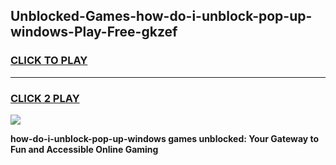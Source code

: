 
## Unblocked-Games-how-do-i-unblock-pop-up-windows-Play-Free-gkzef
<h3>
<a href="https://premium76.site?title=how-do-i-unblock-pop-up-windows&ref=21A">CLICK TO PLAY</a></h3>
<hr>

<h3>
<a href="https://premium76.site?title=how-do-i-unblock-pop-up-windows&ref=21A">CLICK 2 PLAY</a>
  
</h3>

<a href="https://premium76.site?title=how-do-i-unblock-pop-up-windows&ref=21A"><img src="https://clearcache.store/games.png"></a>


**how-do-i-unblock-pop-up-windows games unblocked: Your Gateway to Fun and Accessible Online Gaming**
